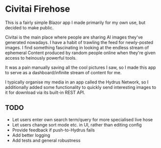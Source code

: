 # Civitai Firehose

This is a fairly simple Blazor app I made primarily for my own use, but decided to make public.

Civitai is the main place where people are sharing AI images they've generated nowadays.
I have a habit of trawling the feed for newly-posted images.
I find something fascinating in looking at the endless stream of ephemeral Content produced by random people online when they're given access to heinously powerful tools.

It was a pain manually saving all the cool pictures I saw, so I made this app to serve as a dashboard/infinite stream of content for me. 

I typically organise my media in an app called the Hydrus Network, so I additionally added some functionality to quickly
send interesting images to it for download via its built-in REST API.

## TODO
- Let users enter own search term/query for more specialised live hose
- Let users change sort mode etc. in UI, rather than editing config
- Provide feedback if push-to-Hydrus fails
- Add better logging
- Add tests and general robustness